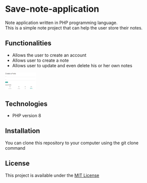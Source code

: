 # Save-note-application
Note application written in PHP programming language.      
This is a simple note project that can help the user store their notes.

## Functionalities
* Allows the user to create an account
* Allows user to create a note
* Allows user to update and even delete his or her own notes



<img src="img/notepage.png" alt="notepage" width = "100px">



## Technologies
* PHP version 8

## Installation
You can clone this repository to your computer using the git clone command

## License
This project is available under the [MIT License](LICENSE)
